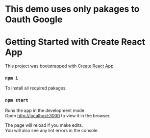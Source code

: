 # This demo uses only pakages to Oauth Google

# Getting Started with Create React App

This project was bootstrapped with [Create React App](https://github.com/facebook/create-react-app).

### `npm i`

To install all required pakages.

### `npm start`

Runs the app in the development mode.\
Open [http://localhost:3000](http://localhost:3000) to view it in the browser.

The page will reload if you make edits.\
You will also see any lint errors in the console.
